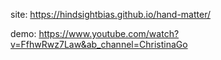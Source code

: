 site: https://hindsightbias.github.io/hand-matter/

demo: https://www.youtube.com/watch?v=FfhwRwz7Law&ab_channel=ChristinaGo
